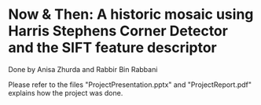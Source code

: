 # Now & Then: A historic mosaic using Harris Stephens Corner Detector and the SIFT feature descriptor
Done by Anisa Zhurda and Rabbir Bin Rabbani

Please refer to the files "ProjectPresentation.pptx" and "ProjectReport.pdf" explains how the project was done.
